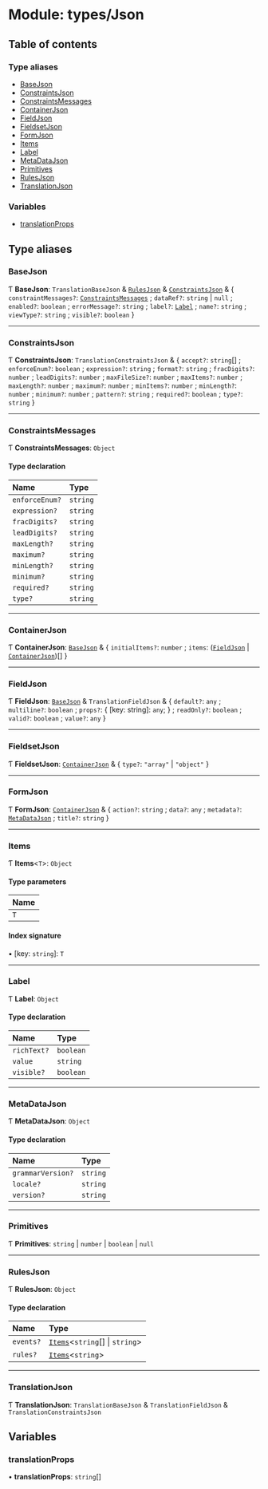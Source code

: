 # Module: types/Json

## Table of contents

### Type aliases

- [BaseJson](types_Json.md#basejson)
- [ConstraintsJson](types_Json.md#constraintsjson)
- [ConstraintsMessages](types_Json.md#constraintsmessages)
- [ContainerJson](types_Json.md#containerjson)
- [FieldJson](types_Json.md#fieldjson)
- [FieldsetJson](types_Json.md#fieldsetjson)
- [FormJson](types_Json.md#formjson)
- [Items](types_Json.md#items)
- [Label](types_Json.md#label)
- [MetaDataJson](types_Json.md#metadatajson)
- [Primitives](types_Json.md#primitives)
- [RulesJson](types_Json.md#rulesjson)
- [TranslationJson](types_Json.md#translationjson)

### Variables

- [translationProps](types_Json.md#translationprops)

## Type aliases

### BaseJson

Ƭ **BaseJson**: `TranslationBaseJson` & [`RulesJson`](types_Json.md#rulesjson) & [`ConstraintsJson`](types_Json.md#constraintsjson) & { `constraintMessages?`: [`ConstraintsMessages`](types_Json.md#constraintsmessages) ; `dataRef?`: `string` \| ``null`` ; `enabled?`: `boolean` ; `errorMessage?`: `string` ; `label?`: [`Label`](types_Json.md#label) ; `name?`: `string` ; `viewType?`: `string` ; `visible?`: `boolean`  }

___

### ConstraintsJson

Ƭ **ConstraintsJson**: `TranslationConstraintsJson` & { `accept?`: `string`[] ; `enforceEnum?`: `boolean` ; `expression?`: `string` ; `format?`: `string` ; `fracDigits?`: `number` ; `leadDigits?`: `number` ; `maxFileSize?`: `number` ; `maxItems?`: `number` ; `maxLength?`: `number` ; `maximum?`: `number` ; `minItems?`: `number` ; `minLength?`: `number` ; `minimum?`: `number` ; `pattern?`: `string` ; `required?`: `boolean` ; `type?`: `string`  }

___

### ConstraintsMessages

Ƭ **ConstraintsMessages**: `Object`

#### Type declaration

| Name | Type |
| :------ | :------ |
| `enforceEnum?` | `string` |
| `expression?` | `string` |
| `fracDigits?` | `string` |
| `leadDigits?` | `string` |
| `maxLength?` | `string` |
| `maximum?` | `string` |
| `minLength?` | `string` |
| `minimum?` | `string` |
| `required?` | `string` |
| `type?` | `string` |

___

### ContainerJson

Ƭ **ContainerJson**: [`BaseJson`](types_Json.md#basejson) & { `initialItems?`: `number` ; `items`: ([`FieldJson`](types_Json.md#fieldjson) \| [`ContainerJson`](types_Json.md#containerjson))[]  }

___

### FieldJson

Ƭ **FieldJson**: [`BaseJson`](types_Json.md#basejson) & `TranslationFieldJson` & { `default?`: `any` ; `multiline?`: `boolean` ; `props?`: { [key: string]: `any`;  } ; `readOnly?`: `boolean` ; `valid?`: `boolean` ; `value?`: `any`  }

___

### FieldsetJson

Ƭ **FieldsetJson**: [`ContainerJson`](types_Json.md#containerjson) & { `type?`: ``"array"`` \| ``"object"``  }

___

### FormJson

Ƭ **FormJson**: [`ContainerJson`](types_Json.md#containerjson) & { `action?`: `string` ; `data?`: `any` ; `metadata?`: [`MetaDataJson`](types_Json.md#metadatajson) ; `title?`: `string`  }

___

### Items

Ƭ **Items**<`T`\>: `Object`

#### Type parameters

| Name |
| :------ |
| `T` |

#### Index signature

▪ [key: `string`]: `T`

___

### Label

Ƭ **Label**: `Object`

#### Type declaration

| Name | Type |
| :------ | :------ |
| `richText?` | `boolean` |
| `value` | `string` |
| `visible?` | `boolean` |

___

### MetaDataJson

Ƭ **MetaDataJson**: `Object`

#### Type declaration

| Name | Type |
| :------ | :------ |
| `grammarVersion?` | `string` |
| `locale?` | `string` |
| `version?` | `string` |

___

### Primitives

Ƭ **Primitives**: `string` \| `number` \| `boolean` \| ``null``

___

### RulesJson

Ƭ **RulesJson**: `Object`

#### Type declaration

| Name | Type |
| :------ | :------ |
| `events?` | [`Items`](types_Json.md#items)<`string`[] \| `string`\> |
| `rules?` | [`Items`](types_Json.md#items)<`string`\> |

___

### TranslationJson

Ƭ **TranslationJson**: `TranslationBaseJson` & `TranslationFieldJson` & `TranslationConstraintsJson`

## Variables

### translationProps

• **translationProps**: `string`[]

